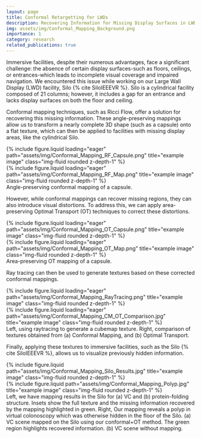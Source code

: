 ```yaml
---
layout: page
title: Conformal Retargetting for LWDs
description: Recovering Information for Missing Display Surfaces in LWD Facilities
img: assets/img/Conformal_Mapping_Background.png
importance: 1
category: research
related_publications: true
---
```


Immersive facilities, despite their numerous advantages, face a significant challenge: the absence of certain display surfaces-such as floors, ceilings, or entrances-which leads to incomplete visual coverage and impaired navigation. We encountered this issue while working on our Large Wall Display (LWD) facility, Silo {% cite SiloIEEEVR %}. Silo is a cylindrical facility composed of 21 columns; however, it includes a gap for an entrance and lacks display surfaces on both the floor and ceiling.

Conformal mapping techniques, such as Ricci Flow, offer a solution for recovering this missing information. These angle-preserving mappings allow us to transform a nearly complete 3D shape (such as a capsule) onto a flat texture, which can then be applied to facilities with missing display areas, like the cylindrical Silo.

<div class="row">
    <div class="col-sm mt-3 mt-md-0">
        {% include figure.liquid loading="eager" path="assets/img/Conformal_Mapping_RF_Capsule.png" title="example image" class="img-fluid rounded z-depth-1" %}
    </div>
    <div class="col-sm mt-3 mt-md-0">
        {% include figure.liquid loading="eager" path="assets/img/Conformal_Mapping_RF_Map.png" title="example image" class="img-fluid rounded z-depth-1" %}
    </div>
</div>
<div class="caption">
    Angle-preserving conformal mapping of a capsule.
</div>

However, while conformal mappings can recover missing regions, they can also introduce visual distortions. To address this, we can apply area-preserving Optimal Transport (OT) techniques to correct these distortions.

<div class="row">
    <div class="col-sm mt-3 mt-md-0">
        {% include figure.liquid loading="eager" path="assets/img/Conformal_Mapping_OT_Capsule.png" title="example image" class="img-fluid rounded z-depth-1" %}
    </div>
    <div class="col-sm mt-3 mt-md-0">
        {% include figure.liquid loading="eager" path="assets/img/Conformal_Mapping_OT_Map.png" title="example image" class="img-fluid rounded z-depth-1" %}
    </div>
</div>
<div class="caption">
    Area-preserving OT mapping of a capsule.
</div>

Ray tracing can then be used to generate textures based on these corrected conformal mappings. 

<div class="row">
    <div class="col-sm-4 mt-3 mt-md-0">
        {% include figure.liquid loading="eager" path="assets/img/Conformal_Mapping_RayTracing.png" title="example image" class="img-fluid rounded z-depth-1" %}
    </div>
    <div class="col-sm-8 mt-3 mt-md-0">
        {% include figure.liquid loading="eager" path="assets/img/Conformal_Mapping_CM_OT_Comparison.jpg" title="example image" class="img-fluid rounded z-depth-1" %}
    </div>
</div>
<div class="caption">
    Left, using raytracing to generate a cubemap texture. Right, comparison of textures obtained from (a) Conformal Mapping, and (b) Optimal Transport.
</div>

Finally, applying these textures to immersive facilities, such as the Silo {% cite SiloIEEEVR %}, allows us to visualize previously hidden information.

<div class="row justify-content-sm-center">
    <div class="col-sm mt-3 mt-md-0">
        {% include figure.liquid path="assets/img/Conformal_Mapping_Silo_Results.jpg" title="example image" class="img-fluid rounded z-depth-1" %}
    </div>
    <div class="col-sm mt-3 mt-md-0">
        {% include figure.liquid path="assets/img/Conformal_Mapping_Polyp.jpg" title="example image" class="img-fluid rounded z-depth-1" %}
    </div>
</div>
<div class="caption">
    Left, we have mapping results in the Silo for (a) VC and (b) protein-folding structure. Insets show the full texture and the missing information recovered by the mapping highlighted in green. Right, Our mapping reveals a polyp in virtual colonoscopy which was otherwise hidden in the floor of the Silo. (a) VC scene mapped on the Silo using our conformal+OT method. The green region highlights recovered information. (b) VC scene without mapping.
</div>